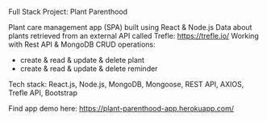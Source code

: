 Full Stack Project: Plant Parenthood

Plant care management app (SPA) built using React & Node.js
Data about plants retrieved from an external API called Trefle: https://trefle.io/
Working with Rest API & MongoDB
CRUD operations: 
- create & read & update & delete plant
- create & read & update & delete reminder

Tech stack: React.js, Node.js, MongoDB, Mongoose, REST API, AXIOS, Trefle API, Bootstrap

Find app demo here: https://plant-parenthood-app.herokuapp.com/
